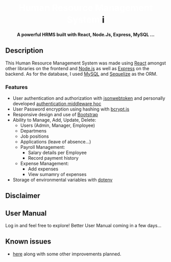 <h1 align="center">
  <a style="text-decoration: none; color: white;" href="#" target="_blank" rel="noreferrer"> Human Resource Management System </a>ℹ️
  <br>
</h1>

<h4 align="center">A powerful HRMS built with React, Node.Js, Express, MySQL ...</h4>


## Description

This Human Resource Management System was made using [React](https://github.com/facebook/react#react-----) amongst other libraries on the frontend and [Node.js](https://nodejs.org/en/) as well as [Express](https://expressjs.com/) on the backend. As for the database, I used [MySQL](https://www.mysql.com/) and [Sequelize](https://sequelize.org/) as the ORM.

### Features

- User authentication and authorization with [jsonwebtoken](https://www.npmjs.com/package/jsonwebtoken) and personally developed [authentication middleware hoc](https://github.com/vasilismantz/thesis-fullstack/blob/master/client/src/withAuth.js)
- User Password encryption using hashing with [bcrypt.js](https://www.npmjs.com/package/bcryptjs)
- Responsive design and use of [Bootstrap](https://getbootstrap.com/)
- Ability to Manage, Add, Update, Delete:
  - Users (Admin, Manager, Employee)
  - Departmens
  - Job positions
  - Applications (leave of absence...)
  - Payroll Management:
    - Salary details per Employee
    - Record payment history
  - Expense Management:
    - Add expenses
    - View sumamry of expenses
- Storage of environmental variables with [dotenv](https://www.npmjs.com/package/dotenv)

## Disclaimer



## User Manual


Log in and feel free to explore! Better User Manual coming in a few days...

## Known issues

- [here](https://github.com/santhoshsvkmm/saas-boilerplate/issues) along with some other improvements planned.
